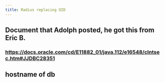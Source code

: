 ```yaml
---
title: Radius replacing OID
---
```


## Document that Adolph posted, he got this from Eric B.

### https://docs.oracle.com/cd/E11882_01/java.112/e16548/clntsec.htm#JJDBC28351
## hostname of db
